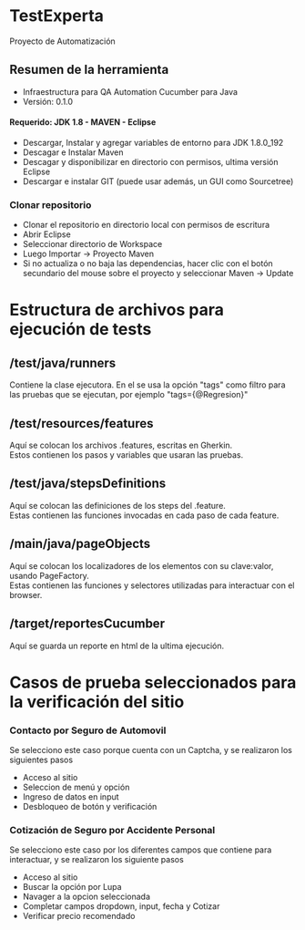 # TestExperta
Proyecto de Automatización

## Resumen de la herramienta ##

* Infraestructura para QA Automation Cucumber para Java
* Versión: 0.1.0


#### Requerido: JDK 1.8 - MAVEN - Eclipse ####
* Descargar, Instalar y agregar variables de entorno para JDK 1.8.0_192
* Descagar e Instalar Maven
* Descagar y disponibilizar en directorio con permisos, ultima versión Eclipse
* Descargar e instalar GIT (puede usar además, un GUI como Sourcetree)


### Clonar repositorio ###
* Clonar el repositorio en directorio local con permisos de escritura
* Abrir Eclipse
* Seleccionar directorio de Workspace
* Luego Importar -> Proyecto Maven
* Si no actualiza o no baja las dependencias, hacer clic con el botón secundario del mouse sobre el proyecto y seleccionar Maven -> Update


# Estructura de archivos para ejecución de tests #

## /test/java/runners ##

Contiene la clase ejecutora. En el se usa la opción "tags"
 como filtro para las pruebas que se ejecutan, 
 por ejemplo "tags={@Regresion}"


## /test/resources/features ##

Aquí se colocan los archivos .features, escritas en Gherkin.  
 Estos contienen los pasos y variables que usaran las pruebas.

## /test/java/stepsDefinitions ##

Aquí se colocan las definiciones de los steps del .feature.  
 Estas contienen las funciones invocadas en cada paso de cada feature.

## /main/java/pageObjects ##

Aquí se colocan los localizadores de los elementos con su clave:valor, usando PageFactory.  
 Estas contienen las funciones y selectores utilizadas para interactuar con el browser.

## /target/reportesCucumber ##

Aquí se guarda un reporte en html de la ultima ejecución.


# Casos de prueba seleccionados para la verificación del sitio #

### Contacto por Seguro de Automovil ###

Se selecciono este caso porque cuenta con un Captcha, y se realizaron los siguientes pasos
* Acceso al sitio
* Seleccion de menú y opción
* Ingreso de datos en input
* Desbloqueo de botón y verificación

### Cotización de Seguro por Accidente Personal ###

Se selecciono este caso por los diferentes campos que contiene para interactuar, y se realizaron los siguiente pasos
* Acceso al sitio
* Buscar la opción por Lupa
* Navager a la opcion seleccionada
* Completar campos dropdown, input, fecha y Cotizar
* Verificar precio recomendado

